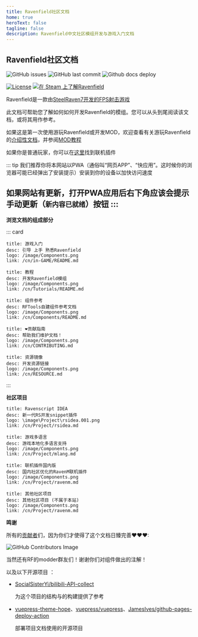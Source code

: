 ```yaml
---
title: Ravenfield社区文档
home: true
heroText: false
tagline: false
description: Ravenfield中文社区模组开发与游戏入门文档
---
```


## Ravenfield社区文档

![GitHub issues](https://img.shields.io/github/issues/RavenfieldCommunity/docs.svg?style=flat-square&) ![GitHub last commit](https://img.shields.io/github/last-commit/RavenfieldCommunity/docs.svg?style=flat-square&) ![Github docs deploy](https://img.shields.io/github/actions/workflow/status/RavenfieldCommunity/docs/deploy-docs.yml?style=flat-square&)


[![License](https://img.shields.io/badge/%E6%8E%88%E6%9D%83%E5%9F%BA%E4%BA%8E%E8%AE%B8%E5%8F%AF-CC%20BY--NC%204.0-lightblue.svg?style=for-the-badge&)](https://github.com/RavenfieldCommunity/docs/blob/main/LICENSE) [![在 Steam 上了解Ravenfield](https://img.shields.io/badge/steam-%E4%BA%86%E8%A7%A3%20Ravenfield-blue.svg?style=for-the-badge&logo=steam)](https://store.steampowered.com/app/636480/)

Ravenfield是一款由[SteelRaven7开发的FPS射击游戏](/cn/in-GAME/README.md#关于游戏)

此文档可帮助您了解如何如何开发Ravenfield的模组。您可以从头到尾阅读该文档，或将其用作参考。

如果这是第一次使用游玩Ravenfield或开发MOD，欢迎查看有关游玩Ravenfield的[介绍性文档](/cn/in-GAME/README.md)，并参阅[MOD教程](/cn/Tutorials/README.md)

如果你是普通玩家，你可以在[这里](/cn/Project/ravenm.md)找到联机插件

::: tip
我们推荐你将本网站以PWA（通俗叫“网页APP”、“快应用”。这时候你的浏览器可能已经弹出了安装提示）安装到你的设备以加快访问速度

如果网站有更新，打开PWA应用后右下角应该会提示手动更新（`新内容已就绪`）按钮
:::
------

**浏览文档的组成部分**

::: card

```card
title: 游戏入门
desc: 引导 上手 熟悉Ravenfield
logo: /image/Components.png
link: /cn/in-GAME/README.md
```

```card
title: 教程
desc: 开发Ravenfield模组
logo: /image/Components.png
link: /cn/Tutorials/README.md
```

```card
title: 组件参考
desc: RFTools自建组件参考文档
logo: /image/Components.png
link: /cn/Components/README.md
```

```card
title: ❤贡献指南
desc: 帮助我们维护文档！
logo: /image/Components.png
link: /cn/CONTRIBUTING.md
```

```card
title: 资源镜像
desc: 开发资源链接
logo: /image/Components.png
link: /cn/RESOURCE.md
```

:::

**社区项目**

```card
title: Ravenscript IDEA
desc: 新一代RS开发snippet插件
logo: \image\Project\rsidea.001.png
link: /cn/Project/rsidea.md
```

```card
title: 游戏多语言
desc: 游戏本地化多语言支持
logo: /image/Components.png
link: /cn/Project/mlang.md
```

```card
title: 联机插件国内版
desc: 国内社区优化的RavenM联机插件
logo: /image/Components.png
link: /cn/Project/ravenm.md
```

```card
title: 其他社区项目
desc: 其他社区项目 (不属于本站)
logo: /image/Components.png
link: /cn/Project/ravenm.md
```

**鸣谢**

所有的[贡献者](https://github.com/RavenfieldCommunity/docs/graphs/contributors)们，因为你们才使得了这个文档日臻完善❤❤❤:

![GitHub Contributors Image](https://contrib.rocks/image?repo=RavenfieldCommunity/docs)

当然还有RF的modder群友们！谢谢你们对组件做出的注解！

以及以下开源项目 ：
- [SocialSisterYi/bilibili-API-collect](https://github.com/SocialSisterYi/bilibili-API-collect/)

    为这个项目的结构与的构建提供了参考
- [vuepress-theme-hope](https://github.com/vuepress-theme-hope/vuepress-theme-hope)、[vuepress/vuepress](https://github.com/vuepress/vuepress-next)、[JamesIves/github-pages-deploy-action](https://github.com/JamesIves/github-pages-deploy-action)

    部署项目文档使用的开源项目
